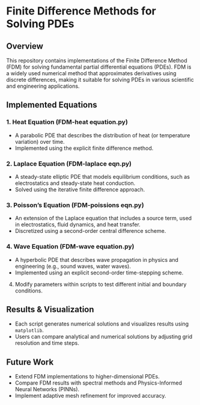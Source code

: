 # Finite Difference Methods for Solving PDEs  

## Overview  
This repository contains implementations of the Finite Difference Method (FDM) for solving fundamental partial differential equations (PDEs). FDM is a widely used numerical method that approximates derivatives using discrete differences, making it suitable for solving PDEs in various scientific and engineering applications.  

## Implemented Equations  
### 1. **Heat Equation (FDM-heat equation.py)**  
   - A parabolic PDE that describes the distribution of heat (or temperature variation) over time.  
   - Implemented using the explicit finite difference method.  

### 2. **Laplace Equation (FDM-laplace eqn.py)**  
   - A steady-state elliptic PDE that models equilibrium conditions, such as electrostatics and steady-state heat conduction.  
   - Solved using the iterative finite difference approach.  

### 3. **Poisson’s Equation (FDM-poissions eqn.py)**  
   - An extension of the Laplace equation that includes a source term, used in electrostatics, fluid dynamics, and heat transfer.  
   - Discretized using a second-order central difference scheme.  

### 4. **Wave Equation (FDM-wave equation.py)**  
   - A hyperbolic PDE that describes wave propagation in physics and engineering (e.g., sound waves, water waves).  
   - Implemented using an explicit second-order time-stepping scheme.  

4. Modify parameters within scripts to test different initial and boundary conditions.  

## Results & Visualization  
- Each script generates numerical solutions and visualizes results using `matplotlib`.  
- Users can compare analytical and numerical solutions by adjusting grid resolution and time steps.  

## Future Work  
- Extend FDM implementations to higher-dimensional PDEs.  
- Compare FDM results with spectral methods and Physics-Informed Neural Networks (PINNs).  
- Implement adaptive mesh refinement for improved accuracy.  
